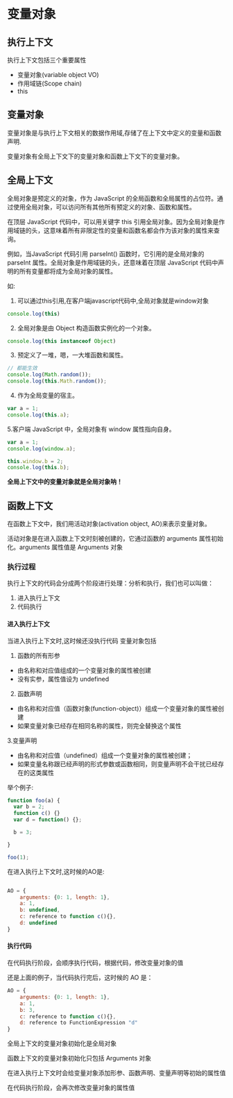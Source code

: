 # 变量对象

## 执行上下文  

执行上下文包括三个重要属性  

- 变量对象(variable object  VO)
-  作用域链(Scope chain)
- this

## 变量对象  

变量对象是与执行上下文相关的数据作用域,存储了在上下文中定义的变量和函数声明.  

变量对象有全局上下文下的变量对象和函数上下文下的变量对象。


## 全局上下文

全局对象是预定义的对象，作为 JavaScript 的全局函数和全局属性的占位符。通过使用全局对象，可以访问所有其他所有预定义的对象、函数和属性。

在顶层 JavaScript 代码中，可以用关键字 this 引用全局对象。因为全局对象是作用域链的头，这意味着所有非限定性的变量和函数名都会作为该对象的属性来查询。

例如，当JavaScript 代码引用 parseInt() 函数时，它引用的是全局对象的 parseInt 属性。全局对象是作用域链的头，还意味着在顶层 JavaScript 代码中声明的所有变量都将成为全局对象的属性。

如:
1. 可以通过this引用,在客户端javascript代码中,全局对象就是window对象
```js
console.log(this)
```

2. 全局对象是由 Object 构造函数实例化的一个对象。
```js
console.log(this instanceof Object)
```

3. 预定义了一堆，嗯，一大堆函数和属性。
```js
// 都能生效
console.log(Math.random());
console.log(this.Math.random());
```

4. 作为全局变量的宿主。

```js
var a = 1;
console.log(this.a);
```

5.客户端 JavaScript 中，全局对象有 window 属性指向自身。

```js
var a = 1;
console.log(window.a);

this.window.b = 2;
console.log(this.b);
```

**全局上下文中的变量对象就是全局对象呐！**

## 函数上下文  

在函数上下文中，我们用活动对象(activation object, AO)来表示变量对象。  


活动对象是在进入函数上下文时刻被创建的，它通过函数的 arguments 属性初始化。arguments 属性值是 Arguments 对象


### 执行过程

执行上下文的代码会分成两个阶段进行处理：分析和执行，我们也可以叫做：

1. 进入执行上下文
2. 代码执行

#### 进入执行上下文

当进入执行上下文时,这时候还没执行代码
变量对象包括
1. 函数的所有形参
- 由名称和对应值组成的一个变量对象的属性被创建
- 没有实参，属性值设为 undefined

2. 函数声明
- 由名称和对应值（函数对象(function-object)）组成一个变量对象的属性被创建
- 如果变量对象已经存在相同名称的属性，则完全替换这个属性

3.变量声明
- 由名称和对应值（undefined）组成一个变量对象的属性被创建；
- 如果变量名称跟已经声明的形式参数或函数相同，则变量声明不会干扰已经存在的这类属性

举个例子:

```js
function foo(a) {
  var b = 2;
  function c() {}
  var d = function() {};

  b = 3;

}

foo(1);
```

在进入执行上下文时,这时候的AO是:
```js

AO = {
    arguments: {0: 1, length: 1},
    a: 1,
    b: undefined,
    c: reference to function c(){},
    d: undefined
}

```

#### 执行代码
在代码执行阶段，会顺序执行代码，根据代码，修改变量对象的值

还是上面的例子，当代码执行完后，这时候的 AO 是：

```js
AO = {
    arguments: {0: 1, length: 1},
    a: 1,
    b: 3,
    c: reference to function c(){},
    d: reference to FunctionExpression "d"
}

```


全局上下文的变量对象初始化是全局对象

函数上下文的变量对象初始化只包括 Arguments 对象

在进入执行上下文时会给变量对象添加形参、函数声明、变量声明等初始的属性值

在代码执行阶段，会再次修改变量对象的属性值